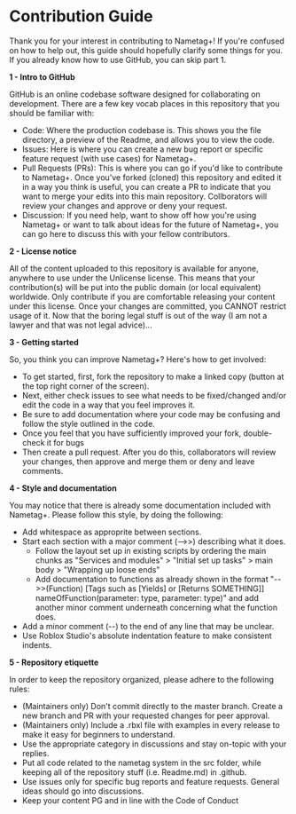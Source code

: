 # Contribution Guide

Thank you for your interest in contributing to Nametag+! If you're confused on how to help out, this guide should hopefully clarify some things for you. If you already know how to use GitHub, you can skip part 1.

**1 - Intro to GitHub**

GitHub is an online codebase software designed for collaborating on development. There are a few key vocab places in this repository that you should be familiar with:
- Code: Where the production codebase is. This shows you the file directory, a preview of the Readme, and allows you to view the code.
- Issues: Here is where you can create a new bug report or specific feature request (with use cases) for Nametag+.
- Pull Requests (PRs): This is where you can go if you'd like to contribute to Nametag+. Once you've forked (cloned) this repository and edited it in a way you think is useful, you can create a PR to indicate that you want to merge your edits into this main repository. Collborators will review your changes and approve or deny your request.
- Discussion: If you need help, want to show off how you're using Nametag+ or want to talk about ideas for the future of Nametag+, you can go here to discuss this with your fellow contributors.

**2 - License notice**

All of the content uploaded to this repository is available for anyone, anywhere to use under the Unlicense license. This means that your contribution(s) will be put into the public domain (or local equivalent) worldwide. Only contribute if you are comfortable releasing your content under this license. Once your changes are committed, you CANNOT restrict usage of it. Now that the boring legal stuff is out of the way (I am not a lawyer and that was not legal advice)...

**3 - Getting started**

So, you think you can improve Nametag+? Here's how to get involved:
- To get started, first, fork the repository to make a linked copy (button at the top right corner of the screen).
- Next, either check issues to see what needs to be fixed/changed and/or edit the code in a way that you feel improves it. 
- Be sure to add documentation where your code may be confusing and follow the style outlined in the code.
- Once you feel that you have sufficiently improved your fork, double-check it for bugs
- Then create a pull request. After you do this, collaborators will review your changes, then approve and merge them or deny and leave comments.

**4 - Style and documentation**

You may notice that there is already some documentation included with Nametag+. Please follow this style, by doing the following:
- Add whitespace as approprite between sections.
- Start each section with a major comment (-->>) describing what it does.
  - Follow the layout set up in existing scripts by ordering the main chunks as "Services and modules" > "Initial set up tasks" > main body > "Wrapping up loose ends"
  - Add documentation to functions as already shown in the format "-->>(Function) [Tags such as [Yields] or [Returns SOMETHING]] nameOfFunction(parameter: type, parameter: type)" and add another minor comment underneath concerning what the function does.
- Add a minor comment (--) to the end of any line that may be unclear.
- Use Roblox Studio's absolute indentation feature to make consistent indents.

**5 - Repository etiquette**

In order to keep the repository organized, please adhere to the following rules:
- (Maintainers only) Don't commit directly to the master branch. Create a new branch and PR with your requested changes for peer approval.
- (Maintainers only) Include a .rbxl file with examples in every release to make it easy for beginners to understand.
- Use the appropriate category in discussions and stay on-topic with your replies.
- Put all code related to the nametag system in the src folder, while keeping all of the repository stuff (i.e. Readme.md) in .github.
- Use issues only for specific bug reports and feature requests. General ideas should go into discussions.
- Keep your content PG and in line with the Code of Conduct
